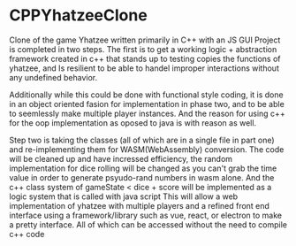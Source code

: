 # CPPYhatzeeClone
 Clone of the game Yhatzee written primarily in C++ with an JS GUI
Project is completed in two steps. The first is to get a working logic + abstraction framework created in c++ that stands up to testing
copies the functions of yhatzee, and Is resilient to be able to handel improper interactions without any undefined behavior.

Additionally while this could be done with functional style coding, it is done in an object oriented fasion for implementation in 
phase two, and to be able to seemlessly make multiple player instances.
And the reason for using c++ for the oop implementation as oposed to java is with reason as well.

Step two is taking the classes (all of which are in a single file in part one) and re-implementing them for
WASM(WebAssembly) conversion. The code will be cleaned up and have incressed efficiency, the random implementation
for dice rolling will be changed as you can't grab the time value in order to generate psyudo-rand numbers in wasm alone.
And the c++ class system of gameState < dice + score will be implemented as a logic system that is called with java script
This will allow a web implementation of yhatzee with multiple players and a refined front end interface using a framework/library such
as vue, react, or electron to make a pretty interface. All of which can be accessed without the need to compile c++ code
